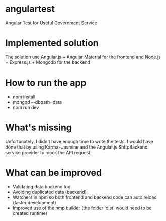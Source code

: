 # angulartest
Angular Test for Useful Government Service

# Implemented solution
The solution use Angular.js + Angular Material for the frontend and Node.js + Express.js + Mongodb for the backend

# How to run the app
- npm install
- mongod --dbpath=data
- npm run dev

# What's missing
Unfortunately, I didn't have enough time to write the tests. I would have done that by using Karma+Jasmine and the Angular.js $httpBackend service provider to mock the API request.

# What can be improved
- Validating data backend too
- Avoiding duplicated data (backend)
- Watchers in npm so both frontend and backend code can auto reload (faster development)
- Improved use of the nmp builder (the folder 'dist' would need to be created runtime)
